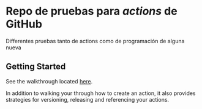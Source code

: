 # Repo de pruebas para *actions* de GitHub

Differentes pruebas tanto de actions como de programación de alguna nueva

## Getting Started

See the walkthrough located [here](https://github.com/actions/toolkit/blob/master/docs/javascript-action.md).

In addition to walking your through how to create an action, it also provides strategies for versioning, releasing and referencing your actions.
